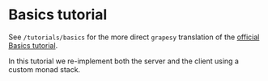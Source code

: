 # Basics tutorial

See `/tutorials/basics` for the more direct `grapesy` translation of the
[official Basics tutorial](https://grpc.io/docs/languages/python/basics/).

In this tutorial we re-implement both the server and the client using a
custom monad stack.